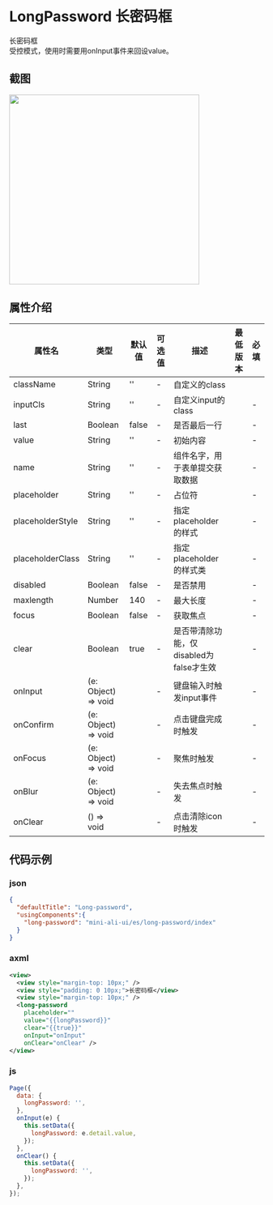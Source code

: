 # LongPassword 长密码框

长密码框  
受控模式，使用时需要用onInput事件来回设value。

## 截图
<img width="375" src="https://gw.alipayobjects.com/mdn/rms_ce4c6f/afts/img/A*zDnVSq3-tiUAAAAAAAAAAABkARQnAQ">

## 属性介绍
| 属性名           | 类型                | 默认值 | 可选值 | 描述                                    | 最低版本 | 必填 |
| ---------------- | ------------------- | ------ | ------ | --------------------------------------- | -------- | ---- |
| className        | String              | ''     | -      | 自定义的class                           |          |      |
| inputCls         | String              | ''     | -      | 自定义input的class                      |          | -    |
| last             | Boolean             | false  | -      | 是否最后一行                            |          | -    |
| value            | String              | ''     | -      | 初始内容                                |          | -    |
| name             | String              | ''     | -      | 组件名字，用于表单提交获取数据          |          | -    |
| placeholder      | String              | ''     | -      | 占位符                                  |          | -    |
| placeholderStyle | String              | ''     | -      | 指定 placeholder 的样式                 |          | -    |
| placeholderClass | String              | ''     | -      | 指定 placeholder 的样式类               |          | -    |
| disabled         | Boolean             | false  | -      | 是否禁用                                |          | -    |
| maxlength        | Number              | 140    | -      | 最大长度                                |          | -    |
| focus            | Boolean             | false  | -      | 获取焦点                                |          | -    |
| clear            | Boolean             | true   | -      | 是否带清除功能，仅disabled为false才生效 |          | -    |
| onInput          | (e: Object) => void |        | -      | 键盘输入时触发input事件                 |          | -    |
| onConfirm        | (e: Object) => void |        | -      | 点击键盘完成时触发                      |          | -    |
| onFocus          | (e: Object) => void |        | -      | 聚焦时触发                              |          | -    |
| onBlur           | (e: Object) => void |        | -      | 失去焦点时触发                          |          | -    |
| onClear          | () => void          |        | -      | 点击清除icon时触发                      |          | -    |

## 代码示例

### json
```json
{
  "defaultTitle": "Long-password",
  "usingComponents":{
    "long-password": "mini-ali-ui/es/long-password/index"
  }
}
```

### axml
```xml
<view>
  <view style="margin-top: 10px;" />
  <view style="padding: 0 10px;">长密码框</view>
  <view style="margin-top: 10px;" />
  <long-password
    placeholder="" 
    value="{{longPassword}}" 
    clear="{{true}}" 
    onInput="onInput" 
    onClear="onClear" />
</view>
```

### js
```javascript
Page({
  data: {
    longPassword: '',
  },
  onInput(e) {
    this.setData({
      longPassword: e.detail.value,
    });
  },
  onClear() {
    this.setData({
      longPassword: '',
    });
  },
});
```